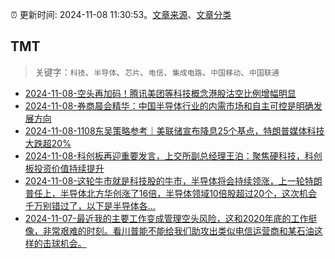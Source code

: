:alarm_clock: 更新时间: 2024-11-08 11:30:53。[文章来源](/README.md)、[文章分类](/TAGS.md)

## TMT


> 关键字：`科技`、`半导体`、`芯片`、`电信`、`集成电路`、`中国移动`、`中国联通`



- [2024-11-08-空头再加码！腾讯美团等科技概念港股沽空比例增幅明显](https://www.cls.cn/detail/1852611) 
- [2024-11-08-券商晨会精华：中国半导体行业的内需市场和自主可控是明确发展方向](https://www.cls.cn/detail/1852411) 
- [2024-11-08-1108东吴策略参考｜美联储宣布降息25个基点，特朗普媒体科技大跌超20%](https://www.cls.cn/detail/1852528) 
- [2024-11-08-科创板再迎重要发言，上交所副总经理王泊：聚焦硬科技，科创板投资价值持续提升](https://www.cls.cn/detail/1852632) 
- [2024-11-08-这轮牛市就是科技股的牛市，半导体将会持续领涨，上一轮特朗普任上，半导体北方华创涨了16倍，半导体领域10倍股超过20个，这次机会千万别错过了，以下是半导体各...](https://xueqiu.com/3721066380/311787312) 
- [2024-11-07-最近我的主要工作变成管理空头风险，这和2020年底的工作挺像，非常艰难的时刻。看川普能不能给我们助攻出类似电信运营商和某石油这样的击球机会。](https://xueqiu.com/1965894836/311645205) 
